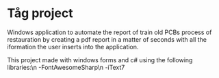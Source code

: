 # Tåg project

Windows application to automate the report of train old PCBs process of restauration by creating a pdf report in a matter of seconds with all the iformation the user inserts into the application.

This project made with windows forms and c# using the following libraries:\n
-FontAwesomeSharp\n
-iText7
